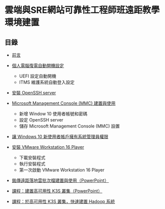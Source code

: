 # 雲端與SRE網站可靠性工程師班遠距教學環境建置
## 目錄

* [前言](https://github.com/Roderick-github/cloud-classroom/blob/main/Documents/prologue.md)

* [個人電腦復電自動開機設定](https://github.com/Roderick-github/cloud-classroom/blob/main/Documents/AfterPowerLoss.md)
  * UEFI 設定自動開機
  * ITMS 維護系統自動登入設定

* [安裝 OpenSSH server](https://github.com/Roderick-github/cloud-classroom/blob/main/Documents/InstallOpenSSHserver.md)

* [Microsoft Management Console (MMC) 建置與使用](https://github.com/Roderick-github/cloud-classroom/blob/main/Documents/MicrosoftManagementConsole.md)
  * 新增 Window 10 使用者帳號和密碼
  * 設定 OpenSSH server
  * 儲存 Microsoft Management Console (MMC) 設置

* [讓 Windows 10 新使用者帳戶擁有系統管理員權限](https://github.com/Roderick-github/cloud-classroom/blob/main/Documents/Windows10SystemAdministrator.md)

* [安裝 VMware Workstation 16 Player](https://github.com/Roderick-github/cloud-classroom/blob/main/Documents/InstallVMwareWorkstation16Player.md)
  * 下載安裝程式
  * 執行安裝程式
  * 第一次啟動 VMware Workstation 16 Player

* [銘傳遠距落地雲批次檔建置與使用（PowerPoint）](https://docs.google.com/presentation/d/1yV7PndQWtCSMJom88C4OWoJFb2UegOB1/)

* [課程：建置高可用性 K3S 叢集（PowerPoint）](https://docs.google.com/presentation/d/155vgJX7zmjClalACZDPtxvJaIoRaQ9yl/)

* [課程：於高可用性 K3S 叢集，快速建置 Hadoop 系統](https://github.com/Roderick-github/cloud-classroom/blob/main/Documents/K3SHadoop.md)
